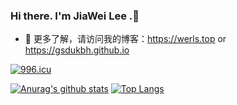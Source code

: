 ### Hi there. I'm JiaWei Lee .👋

<!-- - 🌱 我目前在学习Java和go技术，希望能够找到一个非常棒的offer. -->
- 🍡 更多了解，请访问我的博客：<https://werls.top> or <https://gsdukbh.github.io>

[![996.icu](https://img.shields.io/badge/link-996.icu-red.svg)](https://996.icu)

[![Anurag's github stats](https://github-readme-stats.vercel.app/api?username=gsdukbh)](https://github.com/anuraghazra/github-readme-stats)
[![Top Langs](https://github-readme-stats.vercel.app/api/top-langs/?username=gsdukbh&layout=compact)](https://github.com/anuraghazra/github-readme-stats)

<!--
**gsdukbh/gsdukbh** is a ✨ _special_ ✨ repository because its `README.md` (this file) appears on your GitHub profile.

Here are some ideas to get you started:

- 🔭 I’m currently working on ...
- 🌱 I’m currently learning ...
- 👯 I’m looking to collaborate on ...
- 🤔 I’m looking for help with ...
- 💬 Ask me about ...
- 📫 How to reach me: ...
- 😄 Pronouns: ...
- ⚡ Fun fact: ...
-->
